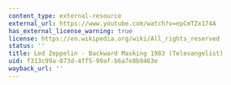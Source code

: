 ```yaml
---
content_type: external-resource
external_url: https://www.youtube.com/watch?v=epCmTZx174A
has_external_license_warning: true
license: https://en.wikipedia.org/wiki/All_rights_reserved
status: ''
title: Led Zeppelin - Backward Masking 1983 (Televangelist)
uid: f313c99a-873d-4ff5-99af-b6a7e8b9463e
wayback_url: ''
---
```

